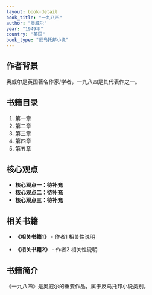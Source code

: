 ```yaml
---
layout: book-detail
book_title: "一九八四"
author: "奥威尔"
year: "1949年"
country: "英国"
book_type: "反乌托邦小说"
---
```


## 作者背景

奥威尔是英国著名作家/学者，一九八四是其代表作之一。

## 书籍目录

1. 第一章
2. 第二章
3. 第三章
4. 第四章
5. 第五章

## 核心观点

- **核心观点一：待补充**
- **核心观点二：待补充**
- **核心观点三：待补充**

## 相关书籍

- **《相关书籍1》** - 作者1
  相关性说明

- **《相关书籍2》** - 作者2
  相关性说明


## 书籍简介

《一九八四》是奥威尔的重要作品，属于反乌托邦小说类别。
